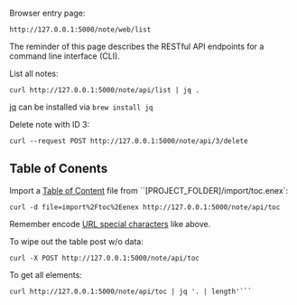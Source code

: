 Browser entry page:
```
http://127.0.0.1:5000/note/web/list
```

The reminder of this page describes the RESTful API endpoints
for a command line interface (CLI).

List all notes:
```
curl http://127.0.0.1:5000/note/api/list | jq .
```

[jq][jq] can be installed via ``brew install jq``

Delete note with ID 3:
```
curl --request POST http://127.0.0.1:5000/note/api/3/delete
```

## Table of Conents

Import a [Table of Content][toc] file from ``[PROJECT_FOLDER]/import/toc.enex`:
```
curl -d file=import%2Ftoc%2Eenex http://127.0.0.1:5000/note/api/toc
```
Remember encode [URL special characters][url-encode] like above.

To wipe out the table post w/o data:
```
curl -X POST http://127.0.0.1:5000/note/api/toc
```

To get all elements:
```
curl http://127.0.0.1:5000/note/api/toc | jq '. | length'```
```

[jq]: https://stedolan.github.io/jq/
[toc]: https://help.evernote.com/hc/en-us/articles/209005667-How-to-create-a-table-of-contents-with-links-to-other-notes
[url-encode]: https://secure.n-able.com/webhelp/NC_9-1-0_SO_en/Content/SA_docs/API_Level_Integration/API_Integration_URLEncoding.html